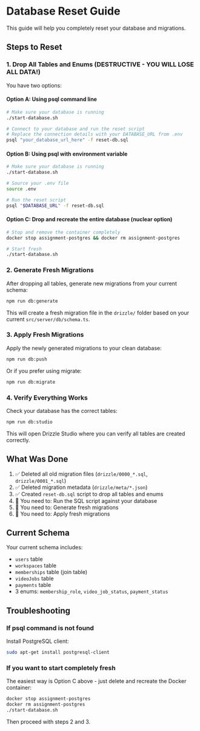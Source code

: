# Database Reset Guide

This guide will help you completely reset your database and migrations.

## Steps to Reset

### 1. Drop All Tables and Enums (DESTRUCTIVE - YOU WILL LOSE ALL DATA!)

You have two options:

#### Option A: Using psql command line
```bash
# Make sure your database is running
./start-database.sh

# Connect to your database and run the reset script
# Replace the connection details with your DATABASE_URL from .env
psql "your_database_url_here" -f reset-db.sql
```

#### Option B: Using psql with environment variable
```bash
# Make sure your database is running
./start-database.sh

# Source your .env file
source .env

# Run the reset script
psql "$DATABASE_URL" -f reset-db.sql
```

#### Option C: Drop and recreate the entire database (nuclear option)
```bash
# Stop and remove the container completely
docker stop assignment-postgres && docker rm assignment-postgres

# Start fresh
./start-database.sh
```

### 2. Generate Fresh Migrations

After dropping all tables, generate new migrations from your current schema:

```bash
npm run db:generate
```

This will create a fresh migration file in the `drizzle/` folder based on your current `src/server/db/schema.ts`.

### 3. Apply Fresh Migrations

Apply the newly generated migrations to your clean database:

```bash
npm run db:push
```

Or if you prefer using migrate:

```bash
npm run db:migrate
```

### 4. Verify Everything Works

Check your database has the correct tables:

```bash
npm run db:studio
```

This will open Drizzle Studio where you can verify all tables are created correctly.

## What Was Done

1. ✅ Deleted all old migration files (`drizzle/0000_*.sql`, `drizzle/0001_*.sql`)
2. ✅ Deleted migration metadata (`drizzle/meta/*.json`)
3. ✅ Created `reset-db.sql` script to drop all tables and enums
4. 📝 You need to: Run the SQL script against your database
5. 📝 You need to: Generate fresh migrations
6. 📝 You need to: Apply fresh migrations

## Current Schema

Your current schema includes:
- `users` table
- `workspaces` table
- `memberships` table (join table)
- `videoJobs` table
- `payments` table
- 3 enums: `membership_role`, `video_job_status`, `payment_status`

## Troubleshooting

### If psql command is not found
Install PostgreSQL client:
```bash
sudo apt-get install postgresql-client
```

### If you want to start completely fresh
The easiest way is Option C above - just delete and recreate the Docker container:
```bash
docker stop assignment-postgres
docker rm assignment-postgres
./start-database.sh
```

Then proceed with steps 2 and 3.

